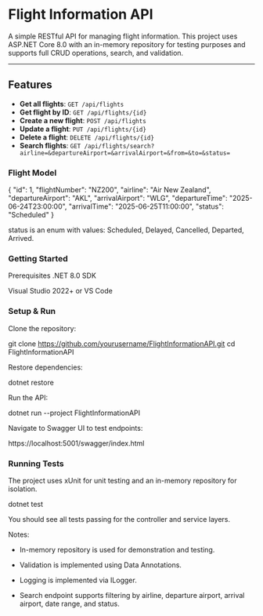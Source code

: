 ﻿# Flight Information API

A simple RESTful API for managing flight information. This project uses ASP.NET Core 8.0 with an in-memory repository for testing purposes and supports full CRUD operations, search, and validation.

---

## Features

- **Get all flights**: `GET /api/flights`
- **Get flight by ID**: `GET /api/flights/{id}`
- **Create a new flight**: `POST /api/flights`
- **Update a flight**: `PUT /api/flights/{id}`
- **Delete a flight**: `DELETE /api/flights/{id}`
- **Search flights**: `GET /api/flights/search?airline=&departureAirport=&arrivalAirport=&from=&to=&status=`

### Flight Model

{
  "id": 1,
  "flightNumber": "NZ200",
  "airline": "Air New Zealand",
  "departureAirport": "AKL",
  "arrivalAirport": "WLG",
  "departureTime": "2025-06-24T23:00:00",
  "arrivalTime": "2025-06-25T11:00:00",
  "status": "Scheduled"
}

status is an enum with values: Scheduled, Delayed, Cancelled, Departed, Arrived.

### Getting Started
Prerequisites
.NET 8.0 SDK

Visual Studio 2022+ or VS Code

### Setup & Run

Clone the repository:

git clone https://github.com/yourusername/FlightInformationAPI.git
cd FlightInformationAPI


Restore dependencies:

dotnet restore


Run the API:

dotnet run --project FlightInformationAPI


Navigate to Swagger UI to test endpoints:

https://localhost:5001/swagger/index.html



### Running Tests
The project uses xUnit for unit testing and an in-memory repository for isolation.

dotnet test


You should see all tests passing for the controller and service layers.

Notes:
- In-memory repository is used for demonstration and testing.

- Validation is implemented using Data Annotations.

- Logging is implemented via ILogger.

- Search endpoint supports filtering by airline, departure airport, arrival airport, date range, and status.